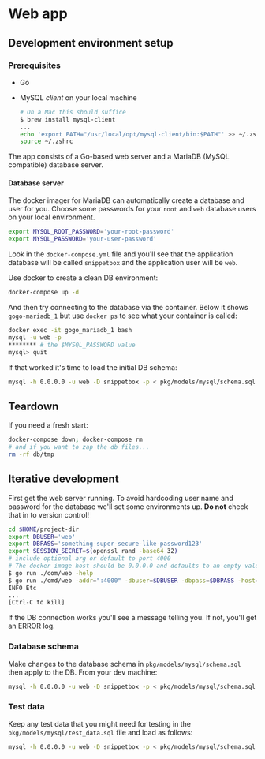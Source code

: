 # Web app

## Development environment setup

### Prerequisites

* Go
* MySQL _client_ on your local machine

    ```sh
    # On a Mac this should suffice
    $ brew install mysql-client
    ...
    echo 'export PATH="/usr/local/opt/mysql-client/bin:$PATH"' >> ~/.zshrc
    source ~/.zshrc
    ```

The app consists of a Go-based web server and a MariaDB (MySQL compatible) database server.

#### Database server

The docker imager for MariaDB can automatically create a database and user for you. Choose some passwords for your `root` and `web` database users on your local environment.

```sh
export MYSQL_ROOT_PASSWORD='your-root-password'
export MYSQL_PASSWORD='your-user-password'
```

Look in the `docker-compose.yml` file and you'll see that the application database will be called `snippetbox` and the application user will be `web`.

Use docker to create a clean DB environment:

```sh
docker-compose up -d
```

And then try connecting to the database via the container. Below it shows `gogo-mariadb_1` but use `docker ps` to see what your container is called:

```sh
docker exec -it gogo_mariadb_1 bash
mysql -u web -p
******** # the $MYSQL_PASSWORD value
mysql> quit
```

If that worked it's time to load the initial DB schema:

```sh
mysql -h 0.0.0.0 -u web -D snippetbox -p < pkg/models/mysql/schema.sql
```


## Teardown

If you need a fresh start:

```sh
docker-compose down; docker-compose rm
# and if you want to zap the db files...
rm -rf db/tmp
```

## Iterative development

First get the web server running. To avoid hardcoding user name and password for the database we'll set some environments up. **Do not** check that in to version control!

```sh
cd $HOME/project-dir
export DBUSER='web'
export DBPASS='something-super-secure-like-password123'
export SESSION_SECRET=$(openssl rand -base64 32)
# include optional arg or default to port 4000
# The docker image host should be 0.0.0.0 and defaults to an empty value
$ go run ./com/web -help
$ go run ./cmd/web -addr=":4000" -dbuser=$DBUSER -dbpass=$DBPASS -host='0.0.0.0'
INFO Etc
...
[Ctrl-C to kill]
```

If the DB connection works you'll see a message telling you. If not, you'll get an ERROR log.

### Database schema

Make changes to the database schema in `pkg/models/mysql/schema.sql` then apply to the DB. From your dev machine:

```sh
mysql -h 0.0.0.0 -u web -D snippetbox -p < pkg/models/mysql/schema.sql
```

### Test data

Keep any test data that you might need for testing in the `pkg/models/mysql/test_data.sql` file and load as follows:

```sh
mysql -h 0.0.0.0 -u web -D snippetbox -p < pkg/models/mysql/schema.sql
```
